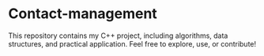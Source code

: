 # Contact-management
This repository contains my C++ project, including algorithms, data structures, and practical application. Feel free to explore, use, or contribute!
